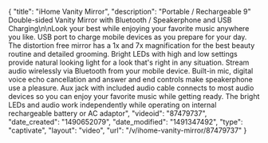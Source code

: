 {
    "title": "iHome Vanity Mirror",
    "description": "Portable \/ Rechargeable 9\" Double-sided Vanity Mirror with Bluetooth \/ Speakerphone and USB Charging\n\nLook your best while enjoying your favorite music anywhere you like. USB port to charge mobile devices as you prepare for your day. The distortion free mirror has a 1x and 7x magnification for the best beauty routine and detailed grooming. Bright LEDs with high and low settings provide natural looking light for a look that's right in any situation. Stream audio wirelessly via Bluetooth from your mobile device. Built-in mic, digital voice echo cancellation and answer and end controls make speakerphone use a pleasure. Aux jack with included audio cable connects to most audio devices so you can enjoy your favorite music while getting ready. The bright LEDs and audio work independently while operating on internal rechargeable battery or AC adaptor",
    "videoid": "87479737",
    "date_created": "1490652079",
    "date_modified": "1491347492",
    "type": "captivate",
    "layout": "video",
    "url": "\/v\/ihome-vanity-mirror\/87479737"
}